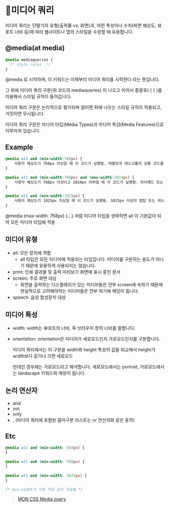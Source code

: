 # 📱미디어 쿼리

미디어 쿼리는 단말기의 유형(출력물 vs. 화면)과, 어떤 특성이나 수치(화면 해상도, 뷰포트 너비 등)에 따라 웹사이트나 앱의 스타일을 수정할 때 유용합니다.

## @media(at media)

```css
@media mediaqueries {
  /* style rules  */
}
```

@media 로 시작하며, 이 키워드는 이제부터 미디어 쿼리를 시작한다 라는 뜻입니다.

그 뒤에 미디어 쿼리 구문(위 코드의 mediaqueries) 이 나오고 이어서 중괄호( { } )를 이용해서 스타일 규칙이 들어갑니다.

미디어 쿼리 구문은 논리적으로 평가되며 참이면 뒤에 나오는 스타일 규칙이 적용되고, 거짓이면 무시됩니다.

미디어 쿼리 구문은 미디어 타입(Media Types)과 미디어 특성(Media Features)으로 이루어져 있습니다.

## Example

```css
@media all and (min-width:768px) {
    사용자 해상도가 768px 이상일 때 이 코드가 실행됨. 테블릿과 데스크톱의 공통 코드를 작성한다.
}

@media all and (min-width:768px) and (max-width:1024px) {
    사용자 해상도가 768px 이상이고 1024px 이하일 때 이 코드가 실행됨. 아이패드 또는 비교적 작은 해상도의 랩탑이나 데스크톱에 대응하는 코드를 작성한다.
}

@media all and (min-width:1025px) {
    사용자 해상도가 1025px 이상일 때 이 코드가 실행됨. 1025px 이상의 랩탑 또는 데스크톱에 대응하는 코드를 작성한다.
}
```

@media (max-width: 768px) {...} 처럼 미디어 타입을 생략하면 all 이 기본값이 되어 모든 미디어 타입에 적용

## 미디어 유형

- all: 모든 장치에 적합
  - all 타입은 모든 미디어에 적용되는 타입입니다. 미디어를 구분하는 용도가 아니기 때문에 유용하게 사용되지는 않습니다.
- print: 인쇄 결과물 및 출력 미리보기 화면에 표시 중인 문서
- screen: 주로 화면 대상
  - 화면을 출력하는 디스플레이가 있는 미디어들은 전부 screen에 속하기 때문에 현실적으로 고려해야하는 미디어들은 전부 여기에 해당이 됩니다.
- speech: 음성 합성장치 대상

## 미디어 특성

- width: width는 뷰포트의 너비, 즉 브라우저 창의 너비를 말합니다.

- orientation: orientation은 미디어가 세로모드인지 가로모드인지를 구분합니다.

  미디어 쿼리에서는 이 구분을 width와 height 특성의 값을 비교해서 height가 width보다 같거나 크면 세로모드

  반대인 경우에는 가로모드라고 해석합니다. 세로모드에서는 portrait, 가로모드에서는 landscape 키워드와 매칭이 됩니다.

## 논리 연산자

- and
- not
- only
- , (미디어 쿼리에 포함된 콤마구분 리스트는 or 연산자와 같은 동작)

## Etc

```css
@media all and (min-width: 568px) {
}

@media all and (min-width: 768px) {
}

@media all and (min-width: 1025px) {
}

/* min-width가 가장 작은 값이 적용됨 */
```

> [MDN CSS Media query](https://developer.mozilla.org/ko/docs/Web/Guide/CSS/Media_queries)
